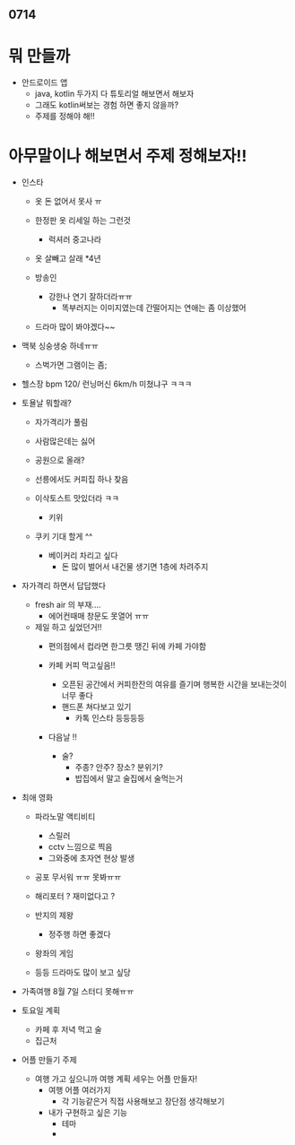 0714
---
# 뭐 만들까

- 안드로이드 앱
    - java, kotlin 두가지 다 튜토리얼 해보면서 해보자
    - 그래도 kotlin써보는 경험 하면 좋지 않을까? 
    - 주제를 정해야 해!!

# 아무말이나 해보면서 주제 정해보자!!

- 인스타
    - 옷 돈 없어서 못사 ㅠ
    - 한정판 옷 리세일 하는 그런것
        - 럭셔러 중고나라
        
    - 옷 살빼고 살래 *4년

    - 방송인
        - 강한나 연기 잘하더라ㅠㅠ
            - 똑부러지는 이미지였는데 간떨어지는 연애는 좀 이상했어

    - 드라마 많이 봐야겠다~~

- 맥북 싱숭생숭 하네ㅠㅠ
    - 스벅가면 그램이는 좀;

- 헬스장 bpm 120/ 런닝머신 6km/h 미쳤냐구 ㅋㅋㅋ
    
- 토욜날 뭐할래?
    - 자가격리가 풀림

    - 사람많은데는 싫어

    - 공원으로 올래?

    - 선릉에서도 커피집 하나 찾음
    
    - 이삭토스트 맛있더라 ㅋㅋ
        - 키위
    - 쿠키 기대 할게 ^^
		- 베이커리 차리고 싶다
            - 돈 많이 벌어서 내건물 생기면 1층에 차려주지
            
- 자가격리 하면서 답답했다
    - fresh air 의 부재....
        - 에어컨때매 창문도 못열어 ㅠㅠ
    - 제일 하고 싶었던거!!
        - 편의점에서 컵라면 한그릇 땡긴 뒤에 카페 가야함
        - 카페 커피 먹고싶음!!
            - 오픈된 공간에서 커피한잔의 여유를 즐기며 행복한 시간을 보내는것이 너무 좋다
            - 핸드폰 쳐다보고 있기
                - 카톡 인스타 등등등등

        - 다음날 !!
            - 술?
                - 주종? 안주? 장소? 분위기? 
                - 밥집에서 말고 술집에서 술먹는거

- 최애 영화
    - 파라노말 액티비티
        - 스릴러
        - cctv 느낌으로 찍음
        - 그와중에 초자연 현상 발생
    - 공포 무서워 ㅠㅠ 못봐ㅠㅠ
    
    - 해리포터 ? 재미없다고 ?
    - 반지의 제왕
        - 정주행 하면 좋겠다
    - 왕좌의 게임
    - 등등 드라마도 많이 보고 싶당


- 가족여행 8월 7일 스터디 못해ㅠㅠ

- 토요일 계획
    - 카페 후 저녁 먹고 술
    - 집근처


- 어플 만들기 주제
    - 여행 가고 싶으니까 여행 계획 세우는 어플 만들자!
        - 여행 어플 여러가지
            - 각 기능같은거 직접 사용해보고 장단점 생각해보기
        - 내가 구현하고 싶은 기능
            - 테마
            - 